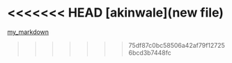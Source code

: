 <<<<<<< HEAD
[akinwale](new file)
=======
[my_markdown](Akinwalexander)
>>>>>>> 75df87c0bc58506a42af79f127256bcd3b7448fc

